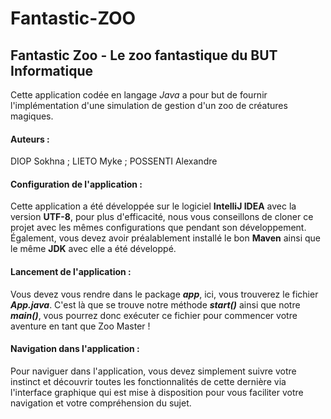 # Fantastic-ZOO

## Fantastic Zoo - Le zoo fantastique du BUT Informatique

Cette application codée en langage *Java* a pour but de fournir l'implémentation d'une simulation de gestion d'un zoo de créatures magiques.

#### Auteurs : 
DIOP Sokhna ; LIETO Myke ; POSSENTI Alexandre

#### Configuration de l'application : 
Cette application a été développée sur le logiciel **IntelliJ IDEA** avec la version **UTF-8**, pour plus d'efficacité, nous vous conseillons de cloner ce projet avec les mêmes configurations que pendant son développement.
Également, vous devez avoir préalablement installé le bon **Maven** ainsi que le même **JDK** avec elle a été développé.

#### Lancement de l'application : 
Vous devez vous rendre dans le package ***app***, ici, vous trouverez le fichier ***App.java***. C'est là que se trouve notre méthode ***start()*** ainsi que notre ***main()***, vous pourrez donc exécuter ce fichier pour commencer votre aventure en tant que Zoo Master !

#### Navigation dans l'application : 
Pour naviguer dans l'application, vous devez simplement suivre votre instinct et découvrir toutes les fonctionnalités de cette dernière via l'interface graphique qui est mise à disposition pour vous faciliter votre navigation et votre compréhension du sujet.
